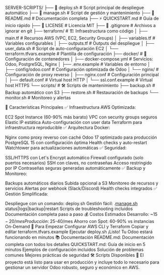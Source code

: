 SERVER-SCRIPTS/
├── 🚀 deploy.sh              # Script principal de despliegue automático
├── 🔧 manage.sh               # Script de gestión y mantenimiento
├── 📖 README.md               # Documentación completa
├── ⚡ QUICKSTART.md           # Guía de inicio rápido
├── 📄 LICENSE                 # Licencia MIT
├── 🙈 .gitignore             # Archivos a ignorar en git
├── terraform/                 # 🏗️ Infraestructura como código
│   ├── main.tf               # Recursos AWS (VPC, EC2, Security Groups)
│   ├── variables.tf          # Variables configurables
│   ├── outputs.tf            # Outputs del despliegue
│   ├── user_data.sh          # Script de auto-configuración EC2
│   └── terraform.tfvars.example # Plantilla de configuración
├── docker/                    # 🐳 Configuración de contenedores
│   ├── docker-compose.yml    # Servicios: Odoo, PostgreSQL, Nginx
│   ├── .env.example          # Variables de entorno
│   ├── config/odoo.conf      # Configuración optimizada de Odoo
│   └── nginx/                # Configuración de proxy reverso
│       ├── nginx.conf        # Configuración principal
│       ├── default.conf      # Virtual host HTTP
│       └── ssl.conf.example  # Virtual host HTTPS
└── scripts/                   # 🛠️ Scripts de mantenimiento
    ├── backup.sh             # Backup automático con S3
    ├── restore.sh            # Restauración de backups
    └── monitor.sh            # Monitoreo y alertas


🚀 Características Principales
✅ Infraestructura AWS Optimizada:

EC2 Spot Instance (60-90% más barato)
VPC con security groups seguros
Elastic IP estática
Auto-configuración con user data
Terraform para infraestructura reproducible
✅ Arquitectura Docker:

Nginx como proxy reverso con caché
Odoo 17 optimizado para producción
PostgreSQL 15 con configuración óptima
Health checks y auto-restart
Watchtower para actualizaciones automáticas
✅ Seguridad:

SSL/HTTPS con Let's Encrypt automático
Firewall configurado (solo puertos necesarios)
SSH con claves, no contraseñas
Acceso restringido por IP
Contraseñas seguras generadas automáticamente
✅ Backup y Monitoreo:

Backups automáticos diarios
Subida opcional a S3
Monitoreo de recursos y servicios
Alertas por webhook (Slack/Discord)
Health checks integrados
✅ Gestión Simplificada:

Despliegue con un comando: deploy.sh
Gestión fácil: .[manage.sh](http://_vscodecontentref_/1) status|logs|backup|restart
Scripts de troubleshooting incluidos
Documentación completa paso a paso
💰 Costos Estimados
Desarrollo: ~$15-20/mes
Producción: ~$25-40/mes
Ahorro con Spot: 60-90% vs instancias On-Demand
🚀 Para Empezar
Configurar AWS CLI y Terraform
Copiar y editar terraform.tfvars.example
Ejecutar deploy.sh
¡Listo! Tu Odoo estará funcionando en minutos
📚 Documentación
README.md: Documentación completa con todos los detalles
QUICKSTART.md: Guía de inicio en 5 minutos
Ejemplos de configuración incluidos
Solución de problemas comunes
Mejores prácticas de seguridad
🛠️ Scripts Disponibles
🎯 El proyecto está listo para usar en producción y incluye todo lo necesario para gestionar un servidor Odoo robusto, seguro y económico en AWS.